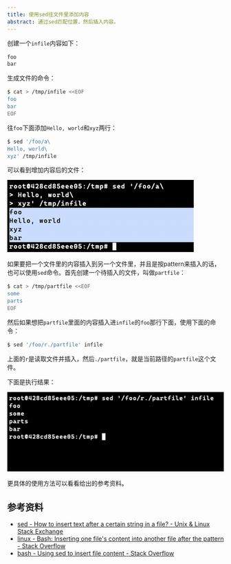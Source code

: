 ```yaml
---
title: 使用sed往文件里添加内容
abstract: 通过sed匹配位置，然后插入内容。
---
```




创建一个`infile`内容如下：

```txt
foo
bar
```

生成文件的命令：

```bash
$ cat > /tmp/infile <<EOF
foo
bar
EOF
```

往`foo`下面添加`Hello, world`和`xyz`两行：

```bash
$ sed '/foo/a\
Hello, world\
xyz' /tmp/infile
```

可以看到增加内容后的文件：

![](https://raw.githubusercontent.com/liweinan/blogpic2020_i/master/jan26/39AAC6A3-6808-4314-856A-0105277995D9.png)

如果要把一个文件里的内容插入到另一个文件里，并且是按pattern来插入的话，也可以使用`sed`命令。首先创建一个待插入的文件，叫做`partfile`：

```bash
$ cat > /tmp/partfile <<EOF
some
parts
EOF
```

然后如果想把`partfile`里面的内容插入进`infile`的`foo`那行下面，使用下面的命令：

```bash
$ sed '/foo/r./partfile' infile
```

上面的`r`是读取文件并插入，然后`./partfile`，就是当前路径的`partfile`这个文件。

下面是执行结果：

![](https://raw.githubusercontent.com/liweinan/blogpic2020_i/master/jan26/8F91027A-903B-4B31-ABD0-57132E009F5C.png)

更具体的使用方法可以看看给出的参考资料。

## 参考资料
* [sed - How to insert text after a certain string in a file? - Unix & Linux Stack Exchange](https://unix.stackexchange.com/questions/121161/how-to-insert-text-after-a-certain-string-in-a-file)
* [linux - Bash: Inserting one file's content into another file after the pattern - Stack Overflow](https://stackoverflow.com/questions/16811173/bash-inserting-one-files-content-into-another-file-after-the-pattern/20656725)
* [bash - Using sed to insert file content - Stack Overflow](https://stackoverflow.com/questions/11243102/using-sed-to-insert-file-content)


